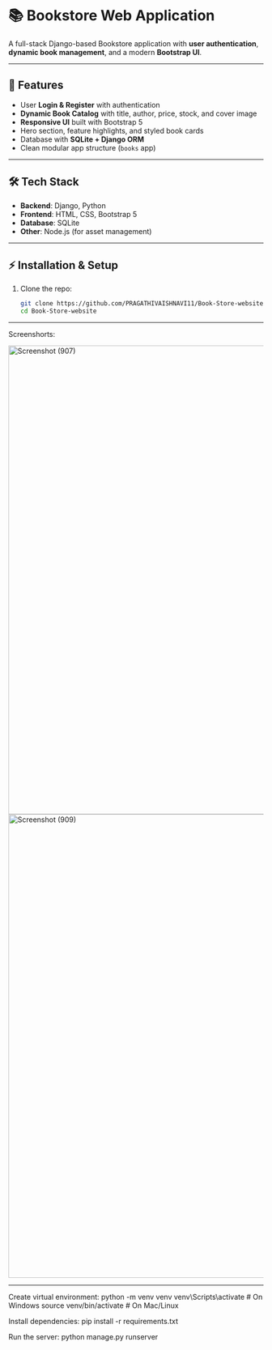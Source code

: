 # 📚 Bookstore Web Application

A full-stack Django-based Bookstore application with **user authentication**, **dynamic book management**, and a modern **Bootstrap UI**.

---

## 🚀 Features
- User **Login & Register** with authentication
- **Dynamic Book Catalog** with title, author, price, stock, and cover image
- **Responsive UI** built with Bootstrap 5
- Hero section, feature highlights, and styled book cards
- Database with **SQLite + Django ORM**
- Clean modular app structure (`books` app)

---

## 🛠️ Tech Stack
- **Backend**: Django, Python  
- **Frontend**: HTML, CSS, Bootstrap 5  
- **Database**: SQLite  
- **Other**: Node.js (for asset management)  

---

## ⚡ Installation & Setup
1. Clone the repo:
   ```bash
   git clone https://github.com/PRAGATHIVAISHNAVI11/Book-Store-website.git
   cd Book-Store-website

---

Screenshorts:

<img width="1920" height="926" alt="Screenshot (907)" src="https://github.com/user-attachments/assets/946a6e50-9f9c-4916-b951-d682b5df4e6a" />

<img width="1905" height="916" alt="Screenshot (909)" src="https://github.com/user-attachments/assets/c402fe6f-f190-49b9-b71d-d300b996d540" />

---
Create virtual environment:
python -m venv venv
venv\Scripts\activate   # On Windows
source venv/bin/activate  # On Mac/Linux

Install dependencies:
pip install -r requirements.txt

Run the server:
python manage.py runserver
